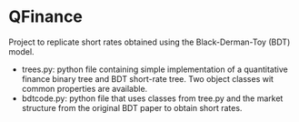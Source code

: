 # QFinance
Project to replicate short rates obtained using the Black-Derman-Toy (BDT) model.

+ trees.py: python file containing simple implementation of a quantitative finance binary tree and BDT short-rate tree. 
Two object classes wit common properties are available.
+ bdtcode.py: python file that uses classes from tree.py and the market structure from the original BDT paper to obtain short rates.
